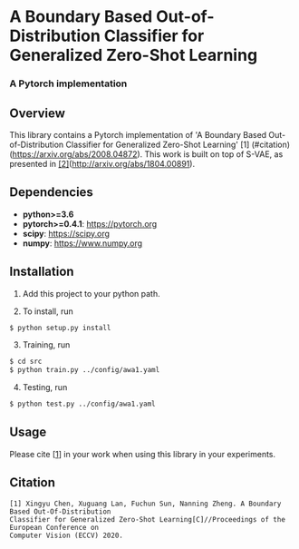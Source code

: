 # A Boundary Based Out-of-Distribution Classifier for Generalized Zero-Shot Learning
### A Pytorch implementation 

## Overview
This library contains a Pytorch implementation of 'A Boundary Based Out-of-Distribution Classifier for Generalized Zero-Shot Learning' [1] (#citation)(https://arxiv.org/abs/2008.04872). This work is built on top of S-VAE, as presented in [[2]](#citation)(http://arxiv.org/abs/1804.00891). 


## Dependencies

* **python>=3.6**
* **pytorch>=0.4.1**: https://pytorch.org
* **scipy**: https://scipy.org
* **numpy**: https://www.numpy.org

## Installation

1. Add this project to your python path.

2. To install, run

```bash
$ python setup.py install
```

3. Training, run

```bash
$ cd src
$ python train.py ../config/awa1.yaml
```
4. Testing, run

```bash
$ python test.py ../config/awa1.yaml
```

## Usage

Please cite [[1](#citation)] in your work when using this library in your experiments.



## Citation
```
[1] Xingyu Chen, Xuguang Lan, Fuchun Sun, Nanning Zheng. A Boundary Based Out-Of-Distribution
Classifier for Generalized Zero-Shot Learning[C]//Proceedings of the European Conference on
Computer Vision (ECCV) 2020.
```
